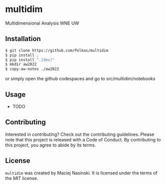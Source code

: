 # multidim

Multidimensional Analysis WNE UW

## Installation

```bash
$ git clone https://github.com/Polkas/multidim
$ pip install .
$ pip install ".[dev]"
$ mkdir aw2022
$ copy-aw-notes ./aw2022
```

or simply open the github codespaces and go to src/multidim/notebooks

## Usage

- TODO

## Contributing

Interested in contributing? Check out the contributing guidelines. Please note that this project is released with a Code of Conduct. By contributing to this project, you agree to abide by its terms.

## License

`multidim` was created by Maciej Nasinski. It is licensed under the terms of the MIT license.